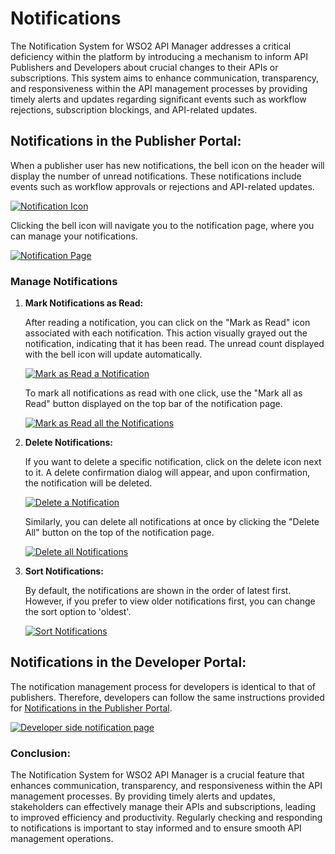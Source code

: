 # Notifications

The Notification System for WSO2 API Manager addresses a critical deficiency within the platform by introducing a mechanism to inform API Publishers and Developers about crucial changes to their APIs or subscriptions. This system aims to enhance communication, transparency, and responsiveness within the API management processes by providing timely alerts and updates regarding significant events such as workflow rejections, subscription blockings, and API-related updates.

<a name="NotificationsInThePublisherPortal"></a>

## Notifications in the Publisher Portal:

When a publisher user has new notifications, the bell icon on the header will display the number of unread notifications. These notifications include events such as workflow approvals or rejections and API-related updates.

[![Notification Icon]({{base_path}}/assets/img/learn/notifications/publisher-notification-icon.png)]({{base_path}}/assets/img/learn/notifications/publisher-notification-icon.png)

Clicking the bell icon will navigate you to the notification page, where you can manage your notifications.

[![Notification Page]({{base_path}}/assets/img/learn/notifications/publisher-notification-page.png)]({{base_path}}/assets/img/learn/notifications/publisher-notification-page.png)

### Manage Notifications

1. **Mark Notifications as Read:** 

    After reading a notification, you can click on the "Mark as Read" icon associated with each notification. This action visually grayed out the notification, indicating that it has been read. The unread count displayed with the bell icon will update automatically.

    [![Mark as Read a Notification]({{base_path}}/assets/img/learn/notifications/publisher-notification-mark-as-read.png)]({{base_path}}/assets/img/learn/notifications/publisher-notification-mark-as-read.png)

    To mark all notifications as read with one click, use the "Mark all as Read" button displayed on the top bar of the notification page.

    [![Mark as Read all the Notifications]({{base_path}}/assets/img/learn/notifications/publisher-notification-icon.png)]({{base_path}}/assets/img/learn/notifications/publisher-notification-icon.png)

2. **Delete Notifications:**

    If you want to delete a specific notification, click on the delete icon next to it. A delete confirmation dialog will appear, and upon confirmation, the notification will be deleted.

    [![Delete a Notification]({{base_path}}/assets/img/learn/notifications/publisher-notification-icon.png)]({{base_path}}/assets/img/learn/notifications/publisher-notification-icon.png)

    Similarly, you can delete all notifications at once by clicking the "Delete All" button on the top of the notification page.

    [![Delete all Notifications]({{base_path}}/assets/img/learn/notifications/publisher-notification-icon.png)]({{base_path}}/assets/img/learn/notifications/publisher-notification-icon.png)

3. **Sort Notifications:** 

    By default, the notifications are shown in the order of latest first. However, if you prefer to view older notifications first, you can change the sort option to 'oldest'.

    [![Sort Notifications]({{base_path}}/assets/img/learn/notifications/publisher-notification-icon.png)]({{base_path}}/assets/img/learn/notifications/publisher-notification-icon.png)


## Notifications in the Developer Portal:

The notification management process for developers is identical to that of publishers. Therefore, developers can follow the same instructions provided for [Notifications in the Publisher Portal](#NotificationsInThePublisherPortal).

[![Developer side notification page]({{base_path}}/assets/img/learn/notifications/publisher-notification-icon.png)]({{base_path}}/assets/img/learn/notifications/publisher-notification-icon.png)

### Conclusion:

The Notification System for WSO2 API Manager is a crucial feature that enhances communication, transparency, and responsiveness within the API management processes. By providing timely alerts and updates, stakeholders can effectively manage their APIs and subscriptions, leading to improved efficiency and productivity. Regularly checking and responding to notifications is important to stay informed and to ensure smooth API management operations.













